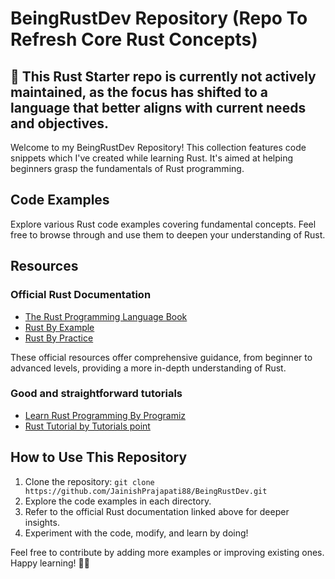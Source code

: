 # BeingRustDev Repository (Repo To Refresh Core Rust Concepts)

## 🚧 This Rust Starter repo is currently not actively maintained, as the focus has shifted to a language that better aligns with current needs and objectives.
Welcome to my BeingRustDev Repository! This collection features code snippets which I've created while learning Rust. It's aimed at helping beginners grasp the fundamentals of Rust programming.

## Code Examples

Explore various Rust code examples covering fundamental concepts. Feel free to browse through and use them to deepen your understanding of Rust.

## Resources

### Official Rust Documentation

- [The Rust Programming Language Book](https://doc.rust-lang.org/book/)
- [Rust By Example](https://doc.rust-lang.org/rust-by-example/index.html)
- [Rust By Practice](https://practice.rs/why-exercise.html)

These official resources offer comprehensive guidance, from beginner to advanced levels, providing a more in-depth understanding of Rust.

### Good and straightforward tutorials

- [Learn Rust Programming By Programiz](https://www.programiz.com/rust)
- [Rust Tutorial by Tutorials point](https://www.tutorialspoint.com/rust/)
  
## How to Use This Repository

1. Clone the repository: `git clone https://github.com/JainishPrajapati88/BeingRustDev.git`
2. Explore the code examples in each directory.
3. Refer to the official Rust documentation linked above for deeper insights.
4. Experiment with the code, modify, and learn by doing!

Feel free to contribute by adding more examples or improving existing ones. Happy learning! 🦀✨
